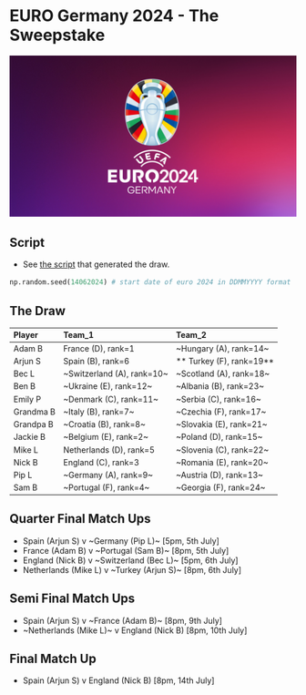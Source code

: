 # EURO Germany 2024 - The Sweepstake

<!-- ![EURO Germany 2024]() -->
<div style="text-align: center;">
    <img src="euro_wallpaper.jpeg" width="512">
</div>

## Script

- See [the script](run_euro24_draw.ipynb) that 
generated the draw. 

```python
np.random.seed(14062024) # start date of euro 2024 in DDMMYYYY format
```

## The Draw

| Player    | Team_1                   | Team_2                |
| :-------- | :----------------------- | :-------------------- |
| Adam B    | France (D), rank=1       | ~Hungary (A), rank=14~  |
| Arjun S   | Spain (B), rank=6        | ** Turkey (F), rank=19**   |
| Bec L     | ~Switzerland (A), rank=10~ | ~Scotland (A), rank=18~ |
| Ben B     | ~Ukraine (E), rank=12~     | ~Albania (B), rank=23~  |
| Emily P   | ~Denmark (C), rank=11~     | ~Serbia (C), rank=16~   |
| Grandma B | ~Italy (B), rank=7~        | ~Czechia (F), rank=17~  |
| Grandpa B | ~Croatia (B), rank=8~      | ~Slovakia (E), rank=21~ |
| Jackie B  | ~Belgium (E), rank=2~      | ~Poland (D), rank=15~   |
| Mike L    | Netherlands (D), rank=5  | ~Slovenia (C), rank=22~ |
| Nick B    | England (C), rank=3      | ~Romania (E), rank=20~  |
| Pip L     | ~Germany (A), rank=9~      | ~Austria (D), rank=13~  |
| Sam B     | ~Portugal (F), rank=4~     | ~Georgia (F), rank=24~  |

## Quarter Final Match Ups

- Spain (Arjun S) v ~Germany (Pip L)~ [5pm, 5th July]
- France (Adam B) v ~Portugal (Sam B)~ [8pm, 5th July]
- England (Nick B) v ~Switzerland (Bec L)~ [5pm, 6th July]
- Netherlands (Mike L) v ~Turkey (Arjun S)~ [8pm, 6th July]

## Semi Final Match Ups

- Spain (Arjun S) v ~France (Adam B)~ [8pm, 9th July]
- ~Netherlands (Mike L)~ v England (Nick B) [8pm, 10th July]

## Final Match Up

- Spain (Arjun S) v England (Nick B) [8pm, 14th July]
